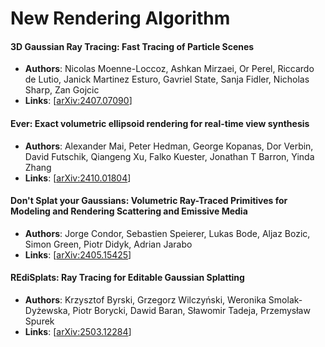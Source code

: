 # New Rendering Algorithm

#### 3D Gaussian Ray Tracing: Fast Tracing of Particle Scenes
- **Authors**: Nicolas Moenne-Loccoz, Ashkan Mirzaei, Or Perel, Riccardo de Lutio, Janick Martinez Esturo, Gavriel State, Sanja Fidler, Nicholas Sharp, Zan Gojcic
- **Links**: [[arXiv:2407.07090](https://arxiv.org/abs/2407.07090)]

#### Ever: Exact volumetric ellipsoid rendering for real-time view synthesis
- **Authors**: Alexander Mai, Peter Hedman, George Kopanas, Dor Verbin, David Futschik, Qiangeng Xu, Falko Kuester, Jonathan T Barron, Yinda Zhang
- **Links**: [[arXiv:2410.01804](https://arxiv.org/abs/2410.01804)]

#### Don't Splat your Gaussians: Volumetric Ray-Traced Primitives for Modeling and Rendering Scattering and Emissive Media
- **Authors**: Jorge Condor, Sebastien Speierer, Lukas Bode, Aljaz Bozic, Simon Green, Piotr Didyk, Adrian Jarabo
- **Links**: [[arXiv:2405.15425](https://arxiv.org/abs/2405.15425)]

#### REdiSplats: Ray Tracing for Editable Gaussian Splatting
- **Authors**: Krzysztof Byrski, Grzegorz Wilczyński, Weronika Smolak-Dyżewska, Piotr Borycki, Dawid Baran, Sławomir Tadeja, Przemysław Spurek
- **Links**: [[arXiv:2503.12284](https://arxiv.org/abs/2503.12284)]



